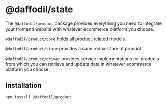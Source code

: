 # @daffodil/state

The `@daffodil/product` package provides everything you need to integrate your frontend website with whatever ecommerce platform you choose.

`@daffodil/product/core` holds all product-related models.

`@daffodil/product/state` provides a sane redux-store of product.

`@daffodil/product/driver` provides service implementations for products from which you can retrieve and update data in whatever ecommerce platform you choose.

## Installation

```
npm install @daffodil/product
```


